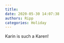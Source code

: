 ```yaml
---
title: 
date: 2020-05-30 14:07:38
authors: Ripp
categories: Holiday
---
```


 Karin is such a Karen!